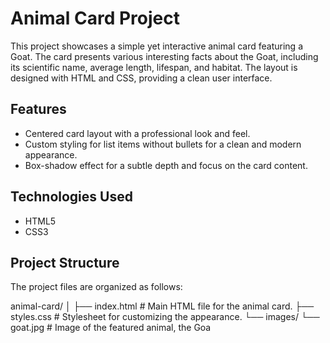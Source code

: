 # Animal Card Project

This project showcases a simple yet interactive animal card featuring a Goat. The card presents various interesting facts about the Goat, including its scientific name, average length, lifespan, and habitat. The layout is designed with HTML and CSS, providing a clean user interface.

## Features

- Centered card layout with a professional look and feel.
- Custom styling for list items without bullets for a clean and modern appearance.
- Box-shadow effect for a subtle depth and focus on the card content.

## Technologies Used

- HTML5
- CSS3

## Project Structure

The project files are organized as follows:

animal-card/
│
├── index.html # Main HTML file for the animal card.
├── styles.css # Stylesheet for customizing the appearance.
└── images/
└── goat.jpg # Image of the featured animal, the Goa
